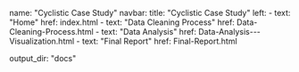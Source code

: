 name: "Cyclistic Case Study"
navbar:
  title: "Cyclistic Case Study"
  left:
    - text: "Home"
      href: index.html
    - text: "Data Cleaning Process"
      href: Data-Cleaning-Process.html
    - text: "Data Analysis"
      href: Data-Analysis---Visualization.html
    - text: "Final Report"
      href: Final-Report.html
      
output_dir: "docs"
